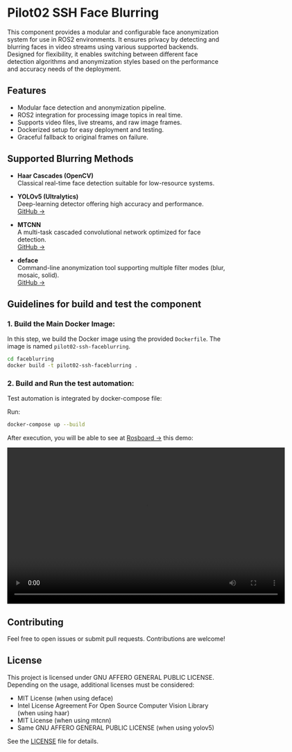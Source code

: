 # Pilot02 SSH Face Blurring

This component provides a modular and configurable face anonymization system for use in ROS2 environments. It ensures privacy by detecting and blurring faces in video streams using various supported backends. Designed for flexibility, it enables switching between different face detection algorithms and anonymization styles based on the performance and accuracy needs of the deployment.

## Features

- Modular face detection and anonymization pipeline.
- ROS2 integration for processing image topics in real time.
- Supports video files, live streams, and raw image frames.
- Dockerized setup for easy deployment and testing.
- Graceful fallback to original frames on failure.

## Supported Blurring Methods

- **Haar Cascades (OpenCV)**  
  Classical real-time face detection suitable for low-resource systems.

- **YOLOv5 (Ultralytics)**  
  Deep-learning detector offering high accuracy and performance.  
  [GitHub →](https://github.com/ultralytics/yolov5)

- **MTCNN**  
  A multi-task cascaded convolutional network optimized for face detection.  
  [GitHub →](https://github.com/ipazc/mtcnn)

- **deface**  
  Command-line anonymization tool supporting multiple filter modes (blur, mosaic, solid).  
  [GitHub →](https://github.com/ORB-HD/deface)


## Guidelines for build and test the component 

### 1. **Build the Main Docker Image:**

In this step, we build the Docker image using the provided `Dockerfile`. The image is named `pilot02-ssh-faceblurring`.

```bash
cd faceblurring
docker build -t pilot02-ssh-faceblurring .
```

### 2. **Build and Run the test automation:**

Test automation is integrated by docker-compose file:

Run: 
```bash
docker-compose up --build
```

After execution, you will be able to see at [Rosboard →](https://localhost:8888) this demo:

<video width="640" height="360" controls>
  <source src="./test/faceblurringtest.mp4" type="video/mp4">
  Your browser does not support the video tag.
</video>

## Contributing

Feel free to open issues or submit pull requests. Contributions are welcome!

## License

This project is licensed under GNU AFFERO GENERAL PUBLIC LICENSE. Depending on the usage, additional licenses must be considered:

- MIT License (when using deface)
- Intel License Agreement For Open Source Computer Vision Library (when using haar)
- MIT License (when using mtcnn)
- Same GNU AFFERO GENERAL PUBLIC LICENSE (when using yolov5)

See the [LICENSE](LICENSE) file for details.